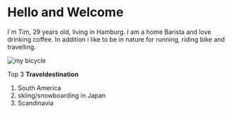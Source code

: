 # Hello and Welcome
I´m Tim, 29 years old, living in Hamburg. I am a home Barista and love drinking coffee. In addition i like to be in nature for running, riding bike and travelling.

![my bicycle](https://bikemarkt-images.mtb-news.de/ls/62/6256/6256790-medium.jpg)

Top 3 **Traveldestination**
1. South America
2. skiing/snowboarding in Japan
3. Scandinavia
